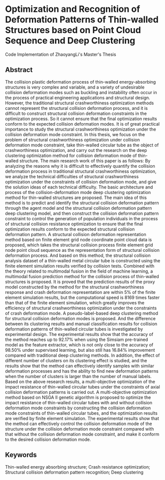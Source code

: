 # Optimization and Recognition of Deformation Patterns of Thin-walled Structures based on Point Cloud Sequence and Deep Clustering

Code Implementation of ZhaoyangLi's Master's Thesis

## Abstract

The collision plastic deformation process of thin-walled energy-absorbing structures is very complex and variable, and a variety of undesirable collision deformation modes such as buckling and instability often occur in the process of practical engineering applications and structural design. However, the traditional structural crashworthiness optimization methods cannot represent the structural collision deformation process, and it is difficult to construct structural collision deformation constraints in the optimization process. So it cannot ensure that the final optimization results conform to the expected collision deformation modes. It is of great practical importance to study the structural crashworthiness optimization under the collision deformation mode constraint. In this thesis, we focus on the problem of structural crashworthiness optimization under collision deformation mode constraint, take thin-walled circular tube as the object of crashworthiness optimization, and carry out the research on the deep clustering optimization method for collision deformation mode of thin-walled structure. The main research work of this paper is as follows:
By analyzing the reasons why it is difficult to effectively quantify the collision deformation process in traditional structural crashworthiness optimization, we analyze the technical difficulties of structural crashworthiness optimization under the constraints of collision deformation mode, and give the solution ideas of each technical difficulty. The basic architecture and process of the collision-deformation mode deep clustering optimization method for thin-walled structures are proposed. The main idea of this method is to predict and identify the structural collision deformation pattern through the agent model and the structural collision deformation pattern deep clustering model, and then construct the collision deformation pattern constraint to control the generation of population individuals in the process of structural collision resistance optimization to ensure that the final optimization results conform to the expected structural collision deformation pattern.
A structural collision deformation representation method based on finite element grid node coordinate point cloud data is proposed, which takes the structural collision process finite element grid node point cloud sequence as the representation form of structural collision deformation process. And based on this method, the structural collision analysis dataset of a thin-walled metal circular tube is constructed using the finite element simulation results verified by collision tests.
Combined with the theory related to multimodal fusion in the field of machine learning, a multimodal fusion prediction method for the collision process of thin-walled structures is proposed. It is proved that the prediction results of the proxy model constructed by the method for the structural crashworthiness response and crash deformation representation are within 5% of the finite element simulation results, but the computational speed is 8169 times faster than that of the finite element simulation, which greatly improves the efficiency of structural crashworthiness optimization under the constraints of crash deformation mode.
A pseudo-label-based deep clustering method for structural collision deformation modes is proposed. And the difference between its clustering results and manual classification results for collision deformation patterns of thin-walled circular tubes is investigated by experimental design. The experimental results show that the accuracy of the method reaches up to 92.17% when using the Simsiam pre-trained model as the feature extractor, which is not only close to the accuracy of 98.50% under supervised learning, but also still has 16.84% improvement compared with traditional deep clustering methods. In addition, the effect of different number of clusters on its clustering effect is studied, and the results show that the method can effectively identify samples with similar deformation processes and has the ability to find new deformation patterns when the number of clusters is larger than the number of manual labels.
Based on the above research results, a multi-objective optimization of the impact resistance of thin-walled circular tubes under the constraints of axial collision deformation patterns is carried out. A multi-objective optimization method based on NSGA II genetic algorithm is proposed to optimize the impact resistance of thin-walled circular tubes with and without collision deformation mode constraints by constructing the collision deformation mode constraints of thin-walled circular tubes, and the optimization results are verified by finite element simulation. The experimental results show that the method can effectively control the collision deformation mode of the structure under the collision deformation mode constraint compared with that without the collision deformation mode constraint, and make it conform to the desired collision deformation mode.

## Keywords

Thin-walled energy absorbing structure; Crash resistance optimization; Structural collision deformation pattern recognition; Deep clustering
